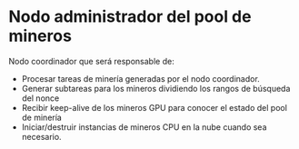 # Nodo administrador del pool de mineros

Nodo coordinador que será responsable de:

-   Procesar tareas de minería generadas por el nodo coordinador.
-   Generar subtareas para los mineros dividiendo los rangos de búsqueda del nonce
-   Recibir keep-alive de los mineros GPU para conocer el estado del pool de minería
-   Iniciar/destruir instancias de mineros CPU en la nube cuando sea necesario.
